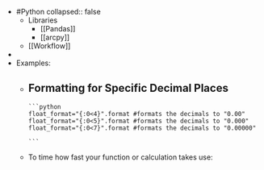 - #Python
  collapsed:: false
	- Libraries
		- [[Pandas]]
		- [[arcpy]]
	- [[Workflow]]
-
- Examples:
	- Formatting for Specific Decimal Places
		-
		  ```python
		  float_format="{:0<4}".format #formats the decimals to "0.00"
		  float_format="{:0<5}".format #formats the decimals to "0.000"
		  float_format="{:0<7}".format #formats the decimals to "0.00000"
		  
		  ```
	- To time how fast your function or calculation takes use:
	  ```python
	  
	  ```